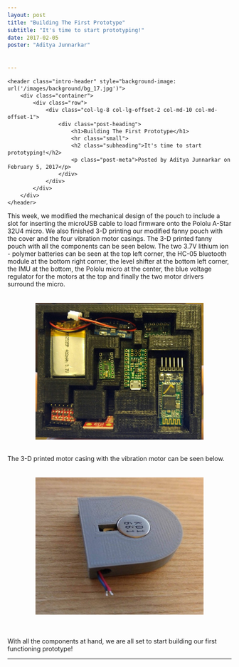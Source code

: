 ```yaml
---
layout: post
title: "Building The First Prototype"
subtitle: "It's time to start prototyping!"
date: 2017-02-05
poster: "Aditya Junnarkar"


---
```

<!-- Page Header -->
    <header class="intro-header" style="background-image: url('/images/background/bg_17.jpg')">
        <div class="container">
            <div class="row">
                <div class="col-lg-8 col-lg-offset-2 col-md-10 col-md-offset-1">
                    <div class="post-heading">
                        <h1>Building The First Prototype</h1>
                        <hr class="small">
                        <h2 class="subheading">It's time to start prototyping!</h2>
                        <p class="post-meta">Posted by Aditya Junnarkar on February 5, 2017</p>
                    </div>
                </div>
            </div>
        </div>
    </header>
This week, we modified the mechanical design of the pouch to include a slot for inserting the microUSB cable to load firmware onto the Pololu A-Star 32U4 micro. We also finished 3-D printing our modified fanny pouch with the cover and the four vibration motor casings. The 3-D printed fanny pouch with all the components can be seen below. The two 3.7V lithium ion - polymer batteries can be seen at the top left corner, the HC-05 bluetooth module at the bottom right corner, the level shifter at the bottom left corner, the IMU at the bottom, the Pololu micro at the center, the blue voltage regulator for the motors at the top and finally the two motor drivers surround the micro.

<div style="display: flex; justify-content: center;">
	<img src="/images/blog/2017-02-05/3D_fanny_pouch.jpg" alt="" width="75%" height="50%" style="padding:20px" />
</div>

The 3-D printed motor casing with the vibration motor can be seen below.

<div style="display: flex; justify-content: center;">
	<img src="/images/blog/2017-02-05/motor_casing_3D.jpg" alt="" width="75%" height="50%" style="padding:20px" />
</div>

<br>

With all the components at hand, we are all set to start building our first functioning prototype!

<hr>

